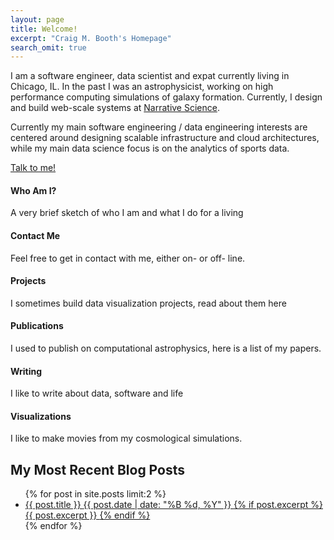 ```yaml
---
layout: page
title: Welcome!
excerpt: "Craig M. Booth's Homepage"
search_omit: true
---
```


I am a software engineer, data scientist and expat currently living in Chicago, IL.  In the past I was an astrophysicist, working on high performance computing simulations of galaxy formation.  Currently, I design and build web-scale systems at [Narrative Science](http://www.narrativescience.com).

Currently my main software engineering / data engineering interests are centered around designing scalable infrastructure and cloud architectures, while my main data science focus is on the analytics of sports data.

[Talk to me!](contact/)

<div class="row">
  <div class="col-md-4 col-lg-4 col-sm-6 col-xs-12 front-box">
    <h4>Who Am I?</h4>
    <a href="about/"><i class="fa fa-user fa-5x"></i></a>
    <p>A very brief sketch of who I am and what I do for a living</p>
  </div>
  <div class="col-md-4 col-lg-4 col-sm-6 col-xs-12 front-box">
    <h4>Contact Me</h4>
    <a href="contact/"><i class="fa fa-envelope-o fa-5x"></i></a>
    <p>Feel free to get in contact with me, either on- or off- line.</p>
  </div>
  <div class="col-md-4 col-lg-4 col-sm-6 col-xs-12 front-box">
    <h4>Projects</h4>
    <a href="projects/"><i class="fa fa-terminal fa-5x"></i></a>
    <p>I sometimes build data visualization projects, read about them here</p>
  </div>
  <div class="col-md-4 col-lg-4 col-sm-6 col-xs-12 front-box">
    <h4>Publications</h4>
    <a href="astrophysics/publications/"><span class="front-box-icon"><i class="fa fa-align-left fa-5x"></i></span></a>
    <p>I used to publish on computational astrophysics, here is a list of my papers.</p>
  </div>
  <div class="col-md-4 col-lg-4 col-sm-6 col-xs-12 front-box">
    <h4>Writing</h4>
    <a href="blog/"><span class="front-box-icon"><i class="fa fa-pencil fa-5x"></i></span></a>
    <p>I like to write about data, software and life</p>
  </div>
  <div class="col-md-4 col-lg-4 col-sm-6 col-xs-12 front-box">
    <h4>Visualizations</h4>
    <a href="astrophysics/visualizations/"><i class="fa fa-video-camera fa-5x"></i></a>
    <p>I like to make movies from my cosmological simulations.</p>
  </div>
</div>

## My Most Recent Blog Posts

<ul class="post-list">
{% for post in site.posts limit:2 %}
  <li>
    <article>
      <a href="{{ site.url }}{{ post.url }}">
        {{ post.title }}
        <span class="entry-date">
          <time datetime="{{ post.date | date_to_xmlschema }}">
            {{ post.date | date: "%B %d, %Y" }}
          </time>
        </span>
        {% if post.excerpt %}
          <span class="excerpt">
            {{ post.excerpt }}
          </span>{% endif %}
      </a>
    </article>
  </li>
{% endfor %}
</ul>
